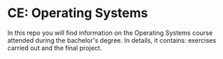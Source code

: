 # CE: Operating Systems

In this repo you will find information on the Operating Systems course attended during the bachelor's degree. In details, it contains: exercises carried out and the final project.

